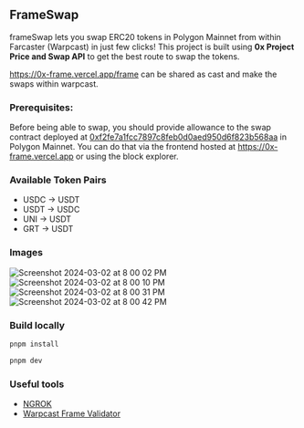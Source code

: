 ## FrameSwap
frameSwap lets you swap ERC20 tokens in Polygon Mainnet from  within Farcaster (Warpcast) in just few clicks! This project is built using **0x Project Price and Swap API** to get the best route to swap the tokens.

https://0x-frame.vercel.app/frame can be shared as cast and make the swaps within warpcast.

### Prerequisites:
Before being able to swap, you should provide allowance to the swap contract deployed at [0xf2fe7a1fcc7897c8feb0d0aed950d6f823b568aa](https://polygonscan.com/address/0xf2fe7a1fcc7897c8feb0d0aed950d6f823b568aa) in Polygon Mainnet. You can do that via the frontend hosted at https://0x-frame.vercel.app or using the block explorer.

### Available Token Pairs
- USDC -> USDT
- USDT -> USDC
- UNI -> USDT
- GRT -> USDT

### Images
![Screenshot 2024-03-02 at 8 00 02 PM](https://github.com/Siddesh7/0x-swap-frame/assets/79219618/0b7aa3b7-ddb8-464f-962a-b60756747d26)
![Screenshot 2024-03-02 at 8 00 10 PM](https://github.com/Siddesh7/0x-swap-frame/assets/79219618/1dca9f18-247f-4107-9ce4-cdd65624b7d0)
![Screenshot 2024-03-02 at 8 00 31 PM](https://github.com/Siddesh7/0x-swap-frame/assets/79219618/f52a39ce-4e23-4ea4-b775-7c8d845b2882)
![Screenshot 2024-03-02 at 8 00 42 PM](https://github.com/Siddesh7/0x-swap-frame/assets/79219618/03e07519-5761-459a-af29-dcb6730c9c08)



### Build locally
```bash
pnpm install

pnpm dev
```

### Useful tools
- [NGROK](ngrok.com)
- [Warpcast Frame Validator](https://warpcast.com/~/developers/frames)
